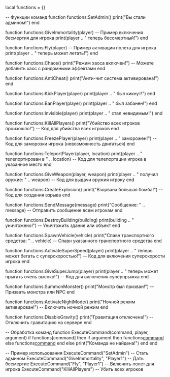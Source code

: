 local functions = {}

-- Функции команд
function functions:SetAdmin()
    print("Вы стали админом!")
end

function functions:GiveImmortality(player)
    -- Пример включения бесмертия для игрока
    print(player .. " теперь бессмертный!")
end

function functions:Fly(player)
    -- Пример активации полета для игрока
    print(player .. " теперь может летать!")
end

function functions:Chaos()
    print("Режим хаоса включен!")
    -- Можете добавить хаос с рандомными эффектами
end

function functions:AntiCheat()
    print("Анти-чит система активирована!")
end

function functions:KickPlayer(player)
    print(player .. " был кикнут!")
end

function functions:BanPlayer(player)
    print(player .. " был забанен!")
end

function functions:Invisible(player)
    print(player .. " стал невидимым!")
end

function functions:KillAllPlayers()
    print("Убийство всех игроков произошло!")
    -- Код для убийства всех игроков
end

function functions:FreezePlayer(player)
    print(player .. " заморожен!")
    -- Код для заморозки игрока (невозможность двигаться)
end

function functions:TeleportPlayer(player, location)
    print(player .. " телепортирован в " .. location)
    -- Код для телепортации игрока в указанное место
end

function functions:GiveWeapon(player, weapon)
    print(player .. " получил оружие: " .. weapon)
    -- Код для выдачи оружия игроку
end

function functions:CreateExplosion()
    print("Взорвана большая бомба!")
    -- Код для создания взрыва
end

function functions:SendMessage(message)
    print("Сообщение: " .. message)
    -- Отправить сообщение всем игрокам
end

function functions:DestroyBuilding(building)
    print(building .. " уничтожено!")
    -- Уничтожить здание или объект
end

function functions:SpawnVehicle(vehicle)
    print("Спавн транспортного средства: " .. vehicle)
    -- Спавн указанного транспортного средства
end

function functions:ActivateSuperSpeed(player)
    print(player .. " теперь может бегать с суперскоростью!")
    -- Код для включения суперскорости игрока
end

function functions:GiveSuperJump(player)
    print(player .. " теперь может прыгать очень высоко!")
    -- Код для включения суперпрыжка
end

function functions:SummonMonster()
    print("Монстр был призван!")
    -- Призвать монстра или NPC
end

function functions:ActivateNightMode()
    print("Ночной режим активирован!")
    -- Включить ночной режим
end

function functions:DisableGravity()
    print("Гравитация отключена!")
    -- Отключить гравитацию на сервере
end

-- Обработка команд
function ExecuteCommand(command, player, argument)
    if functions[command] then
        if argument then
            functions[command](argument)
        else
            functions[command]()
        end
    else
        print("Команда не найдена!")
    end
end

-- Пример использования
ExecuteCommand("SetAdmin")             -- Стать админом
ExecuteCommand("GiveImmortality", "Player1")  -- Дать бесмертие
ExecuteCommand("Fly", "Player1")      -- Включить полет для игрока
ExecuteCommand("KillAllPlayers")      -- Убить всех игроков
